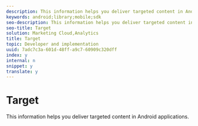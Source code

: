 ```yaml
---
description: This information helps you deliver targeted content in Android applications.
keywords: android;library;mobile;sdk
seo-description: This information helps you deliver targeted content in Android applications.
seo-title: Target
solution: Marketing Cloud,Analytics
title: Target
topic: Developer and implementation
uuid: 7adc7c3a-601d-48ff-a9c7-60909c320dff
index: y
internal: n
snippet: y
translate: y
---
```


# Target

This information helps you deliver targeted content in Android applications.

